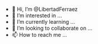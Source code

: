 - 👋 Hi, I’m @LibertadFerraez
- 👀 I’m interested in ...
- 🌱 I’m currently learning ...
- 💞️ I’m looking to collaborate on ...
- 📫 How to reach me ...

<!---
LibertadFerraez/LibertadFerraez is a ✨ special ✨ repository because its `README.md` (this file) appears on your GitHub profile.
You can click the Preview link to take a look at your changes.
--->
